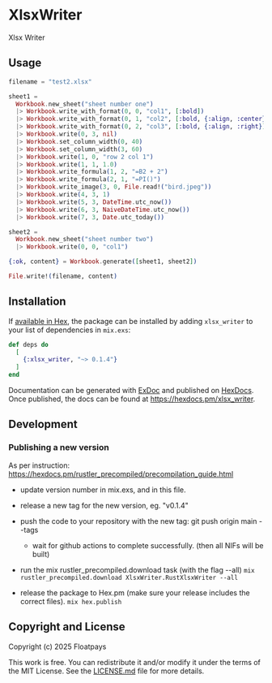 # XlsxWriter

<!-- MDOC !-->

Xlsx Writer

## Usage

```elixir
filename = "test2.xlsx"

sheet1 =
  Workbook.new_sheet("sheet number one")
  |> Workbook.write_with_format(0, 0, "col1", [:bold])
  |> Workbook.write_with_format(0, 1, "col2", [:bold, {:align, :center}])
  |> Workbook.write_with_format(0, 2, "col3", [:bold, {:align, :right}])
  |> Workbook.write(0, 3, nil)
  |> Workbook.set_column_width(0, 40)
  |> Workbook.set_column_width(3, 60)
  |> Workbook.write(1, 0, "row 2 col 1")
  |> Workbook.write(1, 1, 1.0)
  |> Workbook.write_formula(1, 2, "=B2 + 2")
  |> Workbook.write_formula(2, 1, "=PI()")
  |> Workbook.write_image(3, 0, File.read!("bird.jpeg"))
  |> Workbook.write(4, 3, 1)
  |> Workbook.write(5, 3, DateTime.utc_now())
  |> Workbook.write(6, 3, NaiveDateTime.utc_now())
  |> Workbook.write(7, 3, Date.utc_today())

sheet2 =
  Workbook.new_sheet("sheet number two")
  |> Workbook.write(0, 0, "col1")

{:ok, content} = Workbook.generate([sheet1, sheet2])

File.write!(filename, content)
```

## Installation

If [available in Hex](https://hex.pm/docs/publish), the package can be installed
by adding `xlsx_writer` to your list of dependencies in `mix.exs`:

```elixir
def deps do
  [
    {:xlsx_writer, "~> 0.1.4"}
  ]
end
```

Documentation can be generated with [ExDoc](https://github.com/elixir-lang/ex_doc)
and published on [HexDocs](https://hexdocs.pm). Once published, the docs can
be found at <https://hexdocs.pm/xlsx_writer>.

## Development

### Publishing a new version

As per instruction: https://hexdocs.pm/rustler_precompiled/precompilation_guide.html

- update version number in mix.exs, and in this file.
- release a new tag for the new version, eg. "v0.1.4"
- push the code to your repository with the new tag: git push origin main --tags
  - wait for github actions to complete successfully.
    (then all NIFs will be built)
- run the mix rustler_precompiled.download task (with the flag --all)
  `mix rustler_precompiled.download XlsxWriter.RustXlsxWriter --all`

- release the package to Hex.pm (make sure your release includes the correct files).
  `mix hex.publish`



## Copyright and License

Copyright (c) 2025 Floatpays

This work is free. You can redistribute it and/or modify it under the
terms of the MIT License. See the [LICENSE.md](./LICENSE.md) file for more details.
